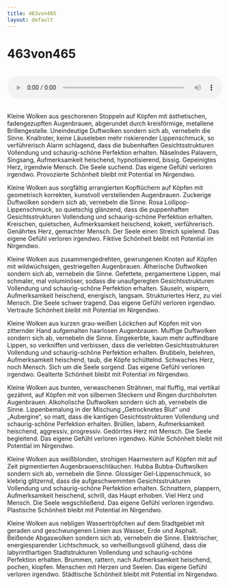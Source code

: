 ```yaml
---
title: 463von465
layout: default
---
```




# 463von465

<br><audio controls preload="metadata" style="width: 100%; display: block;" src="463von465.mp3"></audio><br>

Kleine Wolken aus geschorenen Stoppeln auf Köpfen mit ästhetischen, fadengezupften Augenbrauen, abgerundet durch kreisförmige, metallene Brillengestelle.
Uneindeutige Duftwolken sondern sich ab, vernebeln die Sinne.
Knallroter, keine Läuseleben mehr riskierender Lippenschmuck, so verführerisch Alarm schlagend, dass die bubenhaften Gesichtsstrukturen Vollendung und schaurig-schöne Perfektion erhalten.
Näselndes Palavern, Singsang, Aufmerksamkeit heischend, hypnotisierend, bissig.
Gepeinigtes Herz, irgendwie Mensch. Die Seele suchend.
Das eigene Gefühl verloren irgendwo.
Provozierte Schönheit bleibt mit Potential im Nirgendwo.

Kleine Wolken aus sorgfältig arrangierten Kopftüchern auf Köpfen mit geometrisch korrekten, kunstvoll verstellenden Augenbrauen.
Zuckerige Duftwolken sondern sich ab, vernebeln die Sinne.
Rosa Lollipop-Lippenschmuck, so quietschig glänzend, dass die puppenhaften Gesichtsstrukturen Vollendung und schaurig-schöne Perfektion erhalten.
Kreischen, quietschen, Aufmerksamkeit heischend, kokett, verführerisch.
Genährtes Herz, gemachter Mensch. Der Seele einen Streich spielend.
Das eigene Gefühl verloren irgendwo.
Fiktive Schönheit bleibt mit Potential im Nirgendwo.

Kleine Wolken aus zusammengedrehten, gewrungenen Knoten auf Köpfen mit wildwüchsigen, gestriegelten Augenbrauen.
Ätherische Duftwolken sondern sich ab, vernebeln die Sinne.
Gefettete, pergamentene Lippen, mal schmaler, mal voluminöser, sodass die unaufgeregten Gesichtsstrukturen Vollendung und schaurig-schöne Perfektion erhalten.
Säuseln, wispern, Aufmerksamkeit heischend, energisch, langsam.
Strukturiertes Herz, zu viel Mensch. Die Seele schwer tragend.
Das eigene Gefühl verloren irgendwo.
Vertraute Schönheit bleibt mit Potential im Nirgendwo.

Kleine Wolken aus kurzen grau-weißen Löckchen auf Köpfen mit von zitternder Hand aufgemalten haarlosen Augenbrauen.
Muffige Duftwolken sondern sich ab, vernebeln die Sinne.
Eingekerbte, kaum mehr auffindbare Lippen, so verkniffen und verbissen, dass die verlebten Gesichtsstrukturen Vollendung und schaurig-schöne Perfektion erhalten.
Brubbeln, belehren, Aufmerksamkeit heischend, taub, die Köpfe schüttelnd.
Schwaches Herz, noch Mensch. Sich um die Seele sorgend.
Das eigene Gefühl verloren irgendwo.
Gealterte Schönheit bleibt mit Potential im Nirgendwo.

Kleine Wolken aus bunten, verwaschenen Strähnen, mal fluffig, mal vertikal gezähmt, auf Köpfen mit von silbernen Steckern und Ringen durchbohrten Augenbrauen.
Alkoholische Duftwolken sondern sich ab, vernebeln die Sinne.
Lippenbemalung in der Mischung „Getrocknetes Blut“ und „Aubergine“, so matt, dass die kantigen Gesichtsstrukturen Vollendung und schaurig-schöne Perfektion erhalten.
Brüllen, labern, Aufmerksamkeit heischend, aggressiv, progressiv.
Gedörrtes Herz mit Mensch. Die Seele begleitend.
Das eigene Gefühl verloren irgendwo.
Kühle Schönheit bleibt mit Potential im Nirgendwo.

Kleine Wolken aus weißblonden, strohigen Haarnestern auf Köpfen mit auf Zeit pigmentierten Augenbrauenschläuchen.
Hubba Bubba-Duftwolken sondern sich ab, vernebeln die Sinne.
Glossiger Gel-Lippenschmuck, so klebrig glitzernd, dass die aufgeschwemmten Gesichtsstrukturen Vollendung und schaurig-schöne Perfektion erhalten.
Schnattern, plappern, Aufmerksamkeit heischend, schrill, das Haupt erhoben.
Viel Herz und Mensch. Die Seele wegschließend.
Das eigene Gefühl verloren irgendwo.
Plastische Schönheit bleibt mit Potential im Nirgendwo.


Kleine Wolken aus nebligen Wassertröpfchen auf dem Stadtgebiet mit geraden und geschwungenen Linien aus Wasser, Erde und Asphalt.
Beißende Abgaswolken sondern sich ab, vernebeln die Sinne.
Elektrischer, energiesparender Lichtschmuck, so verheißungsvoll glühend, dass die labyrinthartigen Stadtstrukturen Vollendung und schaurig-schöne Perfektion erhalten.
Brummen, rattern, nach Aufmerksamkeit heischend, pochen, klopfen.
Menschen mit Herzen und Seelen.
Das eigene Gefühl verloren irgendwo.
Städtische Schönheit bleibt mit Potential im Nirgendwo.
